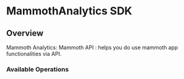 # MammothAnalytics SDK

## Overview

Mammoth Analytics: 
Mammoth API : helps you do use mammoth app functionalities via API.


### Available Operations
